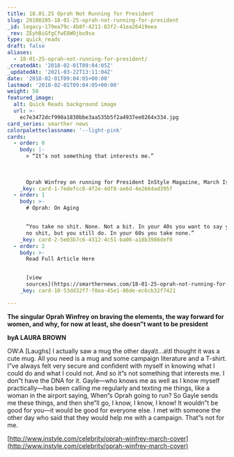```yaml
---
title: 18.01.25 Oprah Not Running for President
slug: 20180205-18-01-25-oprah-not-running-for-president
_id: legacy-179ea79c-4b8f-4211-83f2-41ea26419eea
_rev: ZEyhBiGfgCfwE8WOjbu9sa
type: quick_reads
draft: false
aliases:
  - 18-01-25-oprah-not-running-for-president/
_createdAt: '2018-02-01T09:04:05Z'
_updatedAt: '2021-03-22T13:11:04Z'
date: '2018-02-01T09:04:05+00:00'
lastmod: '2018-02-01T09:04:05+00:00'
weight: 50
featured_image:
  alt: Quick Reads background image
  url: >-
    ec7e3472dcf990a1830bbe3aa535b5f2a4937ee0264x334.jpg
card_series: smarther news
colorpaletteclassname: '--light-pink'
cards:
  - order: 0
    body: |-
      > “It’s not something that interests me.”  
        
        
        
      Oprah Winfrey on running for President InStyle Magazine, March Issue 2018
    _key: card-1-7edefcc8-4f2e-4df8-ae6d-4e2664ad395f
  - order: 1
    body: >-
      # Oprah: On Aging


      “You take no shit. None. Not a bit. In your 40s you want to say you take
      no shit, but you still do. In your 60s you take none.”
    _key: card-2-5e03b7c6-4312-4c51-ba06-a18b3986def0
  - order: 2
    body: >-
      Read Full Article Here


      [view
      sources](https://smarthernews.com/18-01-25-oprah-not-running-for-president/)
    _key: card-10-53dd32f7-f8ea-45e1-86de-ec6cb32f7421

---
```

**The singular Oprah Winfrey on braving the elements, the way forward for women, and why, for now at least, she doesn”t want to be president**

**byA LAURA BROWN**

OW:A [Laughs] I actually saw a mug the other daya\t…a\tI thought it was a cute mug. All you need is a mug and some campaign literature and a T-shirt. I”ve always felt very secure and confident with myself in knowing what I could do and what I could not. And so it”s not something that interests me. I don”t have the DNA for it. Gayle—who knows me as well as I know myself practically—has been calling me regularly and texting me things, like a woman in the airport saying, When”s Oprah going to run? So Gayle sends me these things, and then she”ll go, I know, I know, I know! It wouldn”t be good for you—it would be good for everyone else. I met with someone the other day who said that they would help me with a campaign. That”s not for me.

[http://www.instyle.com/celebrity/oprah-winfrey-march-cover](http://www.instyle.com/celebrity/oprah-winfrey-march-cover)